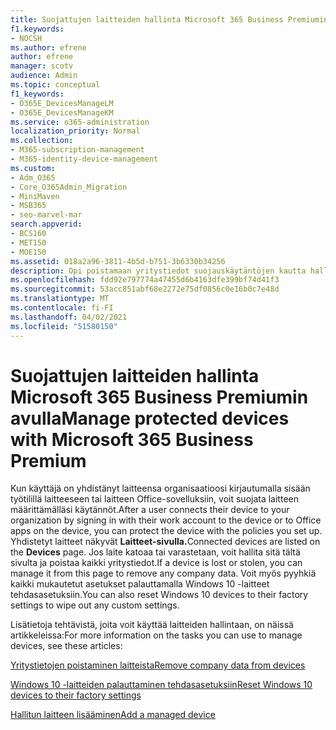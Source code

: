 ```yaml
---
title: Suojattujen laitteiden hallinta Microsoft 365 Business Premiumin avulla
f1.keywords:
- NOCSH
ms.author: efrene
author: efrene
manager: scotv
audience: Admin
ms.topic: conceptual
f1_keywords:
- O365E_DevicesManageLM
- O365E_DevicesManageKM
ms.service: o365-administration
localization_priority: Normal
ms.collection:
- M365-subscription-management
- M365-identity-device-management
ms.custom:
- Adm_O365
- Core_O365Admin_Migration
- MiniMaven
- MSB365
- seo-marvel-mar
search.appverid:
- BCS160
- MET150
- MOE150
ms.assetid: 018a2a96-3811-4b5d-b751-3b6330b34256
description: Opi poistamaan yritystiedot suojauskäytäntöjen kautta hallinnoiduista laitteista ja palauttamaan Windows 10 -laitteet tehdasasetuksiinsa.
ms.openlocfilehash: fdd92e797774a47455d6b4163dfe399bf74d41f3
ms.sourcegitcommit: 53acc851abf68e2272e75df0856c0e16b0c7e48d
ms.translationtype: MT
ms.contentlocale: fi-FI
ms.lasthandoff: 04/02/2021
ms.locfileid: "51580150"
---
```

# <a name="manage-protected-devices-with-microsoft-365-business-premium"></a><span data-ttu-id="89c85-103">Suojattujen laitteiden hallinta Microsoft 365 Business Premiumin avulla</span><span class="sxs-lookup"><span data-stu-id="89c85-103">Manage protected devices with Microsoft 365 Business Premium</span></span>

<span data-ttu-id="89c85-104">Kun käyttäjä on yhdistänyt laitteensa organisaatioosi kirjautumalla sisään työtilillä laitteeseen tai laitteen Office-sovelluksiin, voit suojata laitteen määrittämälläsi käytännöt.</span><span class="sxs-lookup"><span data-stu-id="89c85-104">After a user connects their device to your organization by signing in with their work account to the device or to Office apps on the device, you can protect the device with the policies you set up.</span></span> <span data-ttu-id="89c85-105">Yhdistetyt laitteet näkyvät **Laitteet-sivulla.**</span><span class="sxs-lookup"><span data-stu-id="89c85-105">Connected devices are listed on the **Devices** page.</span></span> <span data-ttu-id="89c85-106">Jos laite katoaa tai varastetaan, voit hallita sitä tältä sivulta ja poistaa kaikki yritystiedot.</span><span class="sxs-lookup"><span data-stu-id="89c85-106">If a device is lost or stolen, you can manage it from this page to remove any company data.</span></span> <span data-ttu-id="89c85-107">Voit myös pyyhkiä kaikki mukautetut asetukset palauttamalla Windows 10 -laitteet tehdasasetuksiin.</span><span class="sxs-lookup"><span data-stu-id="89c85-107">You can also reset Windows 10 devices to their factory settings to wipe out any custom settings.</span></span> 

<span data-ttu-id="89c85-108">Lisätietoja tehtävistä, joita voit käyttää laitteiden hallintaan, on näissä artikkeleissa:</span><span class="sxs-lookup"><span data-stu-id="89c85-108">For more information on the tasks you can use to manage devices, see these articles:</span></span> 
  
[<span data-ttu-id="89c85-109">Yritystietojen poistaminen laitteista</span><span class="sxs-lookup"><span data-stu-id="89c85-109">Remove company data from devices</span></span>](remove-company-data.md)
  
[<span data-ttu-id="89c85-110">Windows 10 -laitteiden palauttaminen tehdasasetuksiin</span><span class="sxs-lookup"><span data-stu-id="89c85-110">Reset Windows 10 devices to their factory settings</span></span>](reset-devices-to-factory-settings.md)

[<span data-ttu-id="89c85-111">Hallitun laitteen lisääminen</span><span class="sxs-lookup"><span data-stu-id="89c85-111">Add a managed device</span></span>](./app-protection-settings-for-android-and-ios.md)
